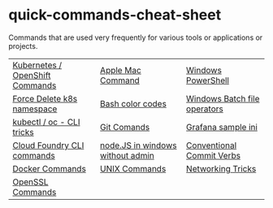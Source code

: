 # quick-commands-cheat-sheet

Commands that are used very frequently for various tools or applications or projects.

<table align="center">
    <tr>
        <td><a href="./kubernetes">Kubernetes / OpenShift Commands</a></td>
        <td><a href="./mac-commands">Apple Mac Command</a></td>
        <td><a href="./windows-powershell">Windows PowerShell</a></td>
    </tr>
    <tr>
        <td><a href="./force-delete-kubernetes-namespace">Force Delete k8s namespace</a></td>
        <td><a href="./bash_command">Bash color codes</a></td>
        <td><a href="./windows-batch-file">Windows Batch file operators</a></td>
    </tr>
    <tr>
        <td><a href="./get-resources">kubectl / oc - CLI tricks</a></td>
        <td><a href="./git">Git Comands</a></td>
        <td><a href="./grafana-ini">Grafana sample ini</a></td>
    </tr>
    <tr>
        <td><a href="./ibm_cli">Cloud Foundry CLI commands</a></td>
        <td><a href="./nodeJS-in-windows">node.JS in windows without admin</a></td>
        <td><a href="./conventional-commit-verbs">Conventional Commit Verbs</a> </td>
    </tr>
    <tr>
        <td><a href="./docker-commands">Docker Commands</a></td>
        <td><a href="./unix_commands">UNIX Commands</a></td>
        <td><a href="./networking">Networking Tricks</a></td>
    </tr>
    <tr>
        <td><a href="./openssl">OpenSSL Commands</a></td>
    </tr>
</table>
